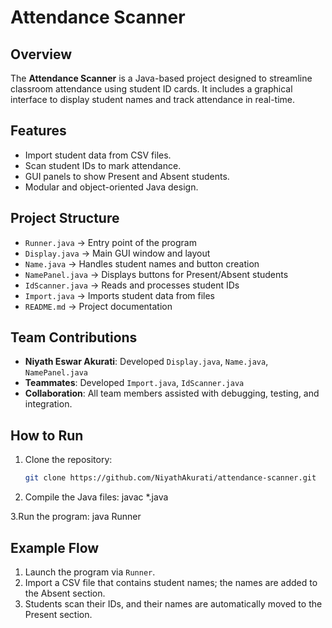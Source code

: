 # Attendance Scanner

## Overview
The **Attendance Scanner** is a Java-based project designed to streamline classroom attendance using student ID cards. It includes a graphical interface to display student names and track attendance in real-time.

## Features
- Import student data from CSV files.
- Scan student IDs to mark attendance.
- GUI panels to show Present and Absent students.
- Modular and object-oriented Java design.

## Project Structure
- `Runner.java` → Entry point of the program
- `Display.java` → Main GUI window and layout
- `Name.java` → Handles student names and button creation
- `NamePanel.java` → Displays buttons for Present/Absent students
- `IdScanner.java` → Reads and processes student IDs
- `Import.java` → Imports student data from files
- `README.md` → Project documentation

## Team Contributions
- **Niyath Eswar Akurati**: Developed `Display.java`, `Name.java`, `NamePanel.java`
- **Teammates**: Developed `Import.java`, `IdScanner.java`
- **Collaboration**: All team members assisted with debugging, testing, and integration.

## How to Run
1. Clone the repository:
   ```bash
   git clone https://github.com/NiyathAkurati/attendance-scanner.git
   
2. Compile the Java files:
javac *.java
   
3.Run the program: 
java Runner

## Example Flow
1. Launch the program via `Runner`.
2. Import a CSV file that contains student names; the names are added to the Absent section.
3. Students scan their IDs, and their names are automatically moved to the Present section.
